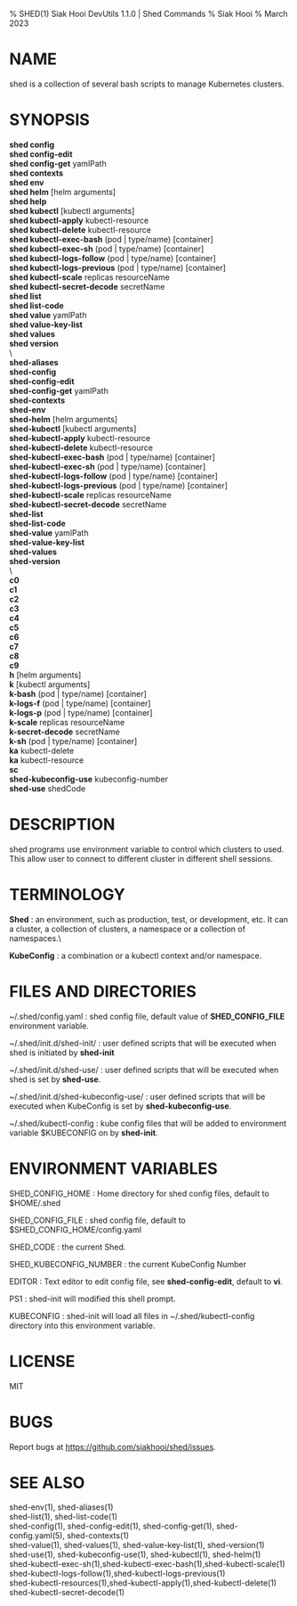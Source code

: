 % SHED(1) Siak Hooi DevUtils 1.1.0 | Shed Commands
% Siak Hooi
% March 2023

# NAME
shed is a collection of several bash scripts to manage Kubernetes clusters.

# SYNOPSIS
**shed config**\
**shed config-edit**\
**shed config-get** yamlPath\
**shed contexts**\
**shed env**\
**shed helm** [helm arguments]\
**shed help**\
**shed kubectl** [kubectl arguments]\
**shed kubectl-apply** kubectl-resource\
**shed kubectl-delete** kubectl-resource\
**shed kubectl-exec-bash**  (pod \| type/name) [container]\
**shed kubectl-exec-sh**  (pod \| type/name) [container]\
**shed kubectl-logs-follow** (pod \| type/name) [container]\
**shed kubectl-logs-previous** (pod \| type/name) [container]\
**shed kubectl-scale**  replicas resourceName\
**shed kubectl-secret-decode** secretName\
**shed list**\
**shed list-code**\
**shed value** yamlPath\
**shed value-key-list**\
**shed values**\
**shed version**\
\ \
**shed-aliases**\
**shed-config**\
**shed-config-edit**\
**shed-config-get** yamlPath\
**shed-contexts**\
**shed-env**\
**shed-helm** [helm arguments]\
**shed-kubectl** [kubectl arguments]\
**shed-kubectl-apply** kubectl-resource\
**shed-kubectl-delete** kubectl-resource\
**shed-kubectl-exec-bash**  (pod \| type/name) [container]\
**shed-kubectl-exec-sh**  (pod \| type/name) [container]\
**shed-kubectl-logs-follow** (pod \| type/name) [container]\
**shed-kubectl-logs-previous** (pod \| type/name) [container]\
**shed-kubectl-scale**  replicas resourceName\
**shed-kubectl-secret-decode** secretName\
**shed-list**\
**shed-list-code**\
**shed-value** yamlPath\
**shed-value-key-list**\
**shed-values**\
**shed-version**\
\ \
**c0**\
**c1**\
**c2**\
**c3**\
**c4**\
**c5**\
**c6**\
**c7**\
**c8**\
**c9**\
**h**  [helm arguments]\
**k**  [kubectl arguments]\
**k-bash** (pod \| type/name) [container]\
**k-logs-f** (pod \| type/name) [container]\
**k-logs-p** (pod \| type/name) [container]\
**k-scale** replicas resourceName\
**k-secret-decode** secretName\
**k-sh** (pod \| type/name) [container]\
**ka** kubectl-delete\
**ka** kubectl-resource\
**sc**\
**shed-kubeconfig-use** kubeconfig-number\
**shed-use** shedCode

# DESCRIPTION
shed programs use environment variable to control which clusters to used. This allow user to connect to different cluster in different shell sessions.

# TERMINOLOGY
**Shed**
: an environment, such as production, test, or development, etc. It can a cluster, a collection of clusters, a namespace or a collection of namespaces.\

**KubeConfig**
: a combination or a kubectl context and/or namespace.


# FILES AND DIRECTORIES
~/.shed/config.yaml
: shed config file, default value of **SHED_CONFIG_FILE** environment variable.

~/.shed/init.d/shed-init/
: user defined scripts that will be executed when shed is initiated by **shed-init**

~/.shed/init.d/shed-use/
: user defined scripts that will be executed when shed is set by **shed-use**.

~/.shed/init.d/shed-kubeconfig-use/
: user defined scripts that will be executed when KubeConfig is set by **shed-kubeconfig-use**.

~/.shed/kubectl-config
: kube config files that will be added to environment variable $KUBECONFIG on by **shed-init**.

# ENVIRONMENT VARIABLES
SHED_CONFIG_HOME
: Home directory for shed config files, default to $HOME/.shed

SHED_CONFIG_FILE
: shed config file, default to $SHED_CONFIG_HOME/config.yaml

SHED_CODE
: the current Shed.

SHED_KUBECONFIG_NUMBER
: the current KubeConfig Number

EDITOR
: Text editor to edit config file, see **shed-config-edit**, default to **vi**.

PS1
: shed-init will modified this shell prompt.

KUBECONFIG
: shed-init will load all files in ~/.shed/kubectl-config directory into this environment variable.

# LICENSE
MIT

# BUGS
Report bugs at https://github.com/siakhooi/shed/issues.

# SEE ALSO
shed-env(1), shed-aliases(1)\
shed-list(1), shed-list-code(1)\
shed-config(1), shed-config-edit(1), shed-config-get(1), shed-config.yaml(5)\, shed-contexts(1)\
shed-value(1), shed-values(1), shed-value-key-list(1), shed-version(1)\
shed-use(1), shed-kubeconfig-use(1), shed-kubectl(1), shed-helm(1)\
shed-kubectl-exec-sh(1),shed-kubectl-exec-bash(1),shed-kubectl-scale(1)\
shed-kubectl-logs-follow(1),shed-kubectl-logs-previous(1)\
shed-kubectl-resources(1),shed-kubectl-apply(1),shed-kubectl-delete(1)\
shed-kubectl-secret-decode(1)